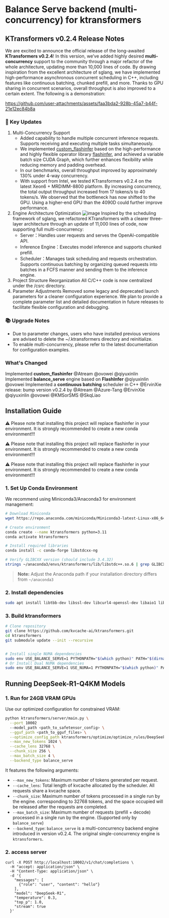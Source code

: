 # Balance Serve backend (multi-concurrency) for ktransformers

## KTransformers v0.2.4 Release Notes
We are excited to announce the official release of the long-awaited **KTransformers v0.2.4**!
In this version, we’ve added highly desired **multi-concurrency** support to the community through a major refactor of the whole architecture, updating more than 10,000 lines of code.
By drawing inspiration from the excellent architecture of sglang, we have implemented high-performance asynchronous concurrent scheduling in C++, including features like continuous batching, chunked prefill, and more. Thanks to GPU sharing in concurrent scenarios, overall throughput is also improved to a certain extent. The following is a demonstration:



https://github.com/user-attachments/assets/faa3bda2-928b-45a7-b44f-21e12ec84b8a

</p>

### 🚀 Key Updates
1. Multi-Concurrency Support
   - Added capability to handle multiple concurrent inference requests. Supports receiving and executing multiple tasks simultaneously.
   - We implemented [custom_flashinfer](https://github.com/kvcache-ai/custom_flashinfer/tree/fix-precision-mla-merge-main) based on the high-performance and highly flexible operator library [flashinfer](https://github.com/flashinfer-ai/flashinfer/), and achieved a variable batch size CUDA Graph, which further enhances flexibility while reducing memory and padding overhead.
   - In our benchmarks, overall throughput improved by approximately 130% under 4-way concurrency.
   - With support from Intel, we tested KTransformers v0.2.4 on the latest Xeon6 + MRDIMM-8800 platform. By increasing concurrency, the total output throughput increased from 17 tokens/s to 40 tokens/s. We observed that the bottleneck has now shifted to the GPU. Using a higher-end GPU than the 4090D could further improve performance.
2. Engine Architecture Optimization
 ![image](https://github.com/user-attachments/assets/f5f001fa-dca7-4377-a01a-32192902aa47)
  Inspired by the scheduling framework of sglang, we refactored KTransformers with a clearer three-layer architecture through an update of 11,000 lines of code, now supporting full multi-concurrency:
   - Server：Handles user requests and serves the OpenAI-compatible API.
   - Inference Engine：Executes model inference and supports chunked prefill.
   - Scheduler：Manages task scheduling and requests orchestration. Supports continuous batching by organizing queued requests into batches in a FCFS manner and sending them to the inference engine.
3. Project Structure Reorganization
All C/C++ code is now centralized under the /csrc directory.
4. Parameter Adjustments
Removed some legacy and deprecated launch parameters for a cleaner configuration experience.
We plan to provide a complete parameter list and detailed documentation in future releases to facilitate flexible configuration and debugging.
### 📚 Upgrade Notes
- Due to parameter changes, users who have installed previous versions are advised to delete the ~/.ktransformers directory and reinitialize.
- To enable multi-concurrency, please refer to the latest documentation for configuration examples.
### What's Changed
Implemented **custom_flashinfer** @Atream @ovowei @qiyuxinlin
Implemented **balance_serve** engine based on **FlashInfer** @qiyuxinlin @ovowei 
Implemented a **continuous batching** scheduler in C++ @ErvinXie 
release: bump version v0.2.4 by @Atream @Azure-Tang @ErvinXie  @qiyuxinlin @ovowei @KMSorSMS @SkqLiao 



## Installation Guide
⚠️ Please note that installing this project will replace flashinfer in your environment. It is strongly recommended to create a new conda environment!!!

⚠️ Please note that installing this project will replace flashinfer in your environment. It is strongly recommended to create a new conda environment!!!

⚠️ Please note that installing this project will replace flashinfer in your environment. It is strongly recommended to create a new conda environment!!!
### 1. Set Up Conda Environment

We recommend using Miniconda3/Anaconda3 for environment management:

```bash
# Download Miniconda
wget https://repo.anaconda.com/miniconda/Miniconda3-latest-Linux-x86_64.sh

# Create environment
conda create --name ktransformers python=3.11
conda activate ktransformers

# Install required libraries
conda install -c conda-forge libstdcxx-ng

# Verify GLIBCXX version (should include 3.4.32)
strings ~/anaconda3/envs/ktransformers/lib/libstdc++.so.6 | grep GLIBCXX
```

> **Note:** Adjust the Anaconda path if your installation directory differs from `~/anaconda3`

### 2. Install dependencies

```bash
sudo apt install libtbb-dev libssl-dev libcurl4-openssl-dev libaio1 libaio-dev libfmt-dev libgflags-dev zlib1g-dev patchelf
```

### 3. Build ktransformers

```bash
# Clone repository
git clone https://github.com/kvcache-ai/ktransformers.git
cd ktransformers
git submodule update --init --recursive


# Install single NUMA dependencies
sudo env USE_BALANCE_SERVE=1 PYTHONPATH="$(which python)" PATH="$(dirname $(which python)):$PATH" bash ./install.sh
# Or Install Dual NUMA dependencies
sudo env USE_BALANCE_SERVE=1 USE_NUMA=1 PYTHONPATH="$(which python)" PATH="$(dirname $(which python)):$PATH" bash ./install.sh
```

## Running DeepSeek-R1-Q4KM Models

### 1. Run for 24GB VRAM GPUs

Use our optimized configuration for constrained VRAM:

```bash
python ktransformers/server/main.py \
  --port 10002
  --model_path <path_to_safetensor_config> \
  --gguf_path <path_to_gguf_files> \
  --optimize_config_path ktransformers/optimize/optimize_rules/DeepSeek-V3-Chat-serve.yaml \
  --max_new_tokens 1024 \
  --cache_lens 32768 \
  --chunk_size 256 \
  --max_batch_size 4 \
  --backend_type balance_serve
```

It features the following arguments:

- `--max_new_tokens`: Maximum number of tokens generated per request.
- `--cache_lens`: Total length of kvcache allocated by the scheduler. All requests share a kvcache space.
- `--chunk_size`: Maximum number of tokens processed in a single run by the engine.
  corresponding to 32768 tokens, and the space occupied will be released after the requests are completed.
- `--max_batch_size`: Maximum number of requests (prefill + decode) processed in a single run by the engine. (Supported only by `balance_serve`)
- `--backend_type`: `balance_serve` is a multi-concurrency backend engine introduced in version v0.2.4. The original single-concurrency engine is `ktransformers`.

### 2. access server
```
curl -X POST http://localhost:10002/v1/chat/completions \
  -H "accept: application/json" \
  -H "Content-Type: application/json" \
  -d '{
    "messages": [
      {"role": "user", "content": "hello"}
    ],
    "model": "DeepSeek-R1",
    "temperature": 0.3,
    "top_p": 1.0,
    "stream": true
  }'
```
